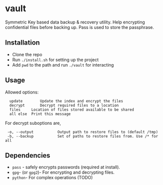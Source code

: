 # vault
Symmetric Key based data backup &amp; recovery utility. Help encrypting confidential files before backing up.
Pass is used to store the passphrase.

## Installation
- Clone the repo
- Run `./install.sh` for setting up the project
- Add `pwd` to the path and run `./vault` for interacting

## Usage
Allowed options:
```
  update		Update the index and encrypt the files
  decrypt		Decrypt required files to a location
  files     Location of files stored available to be shared
  all else	Print this message
```

For decrypt suboptions are,
```
 -o, --output           Output path to restore files to (default /tmp)
 -b, --backup           Set of paths to restore files from. Use /* for all
```

## Dependencies
- `pass` - safely encrypts passwords (required at install).
- `gpg`- (or `gpg2`)- For encrypting and decrypting files.
- `python`- For complex operations (TODO)